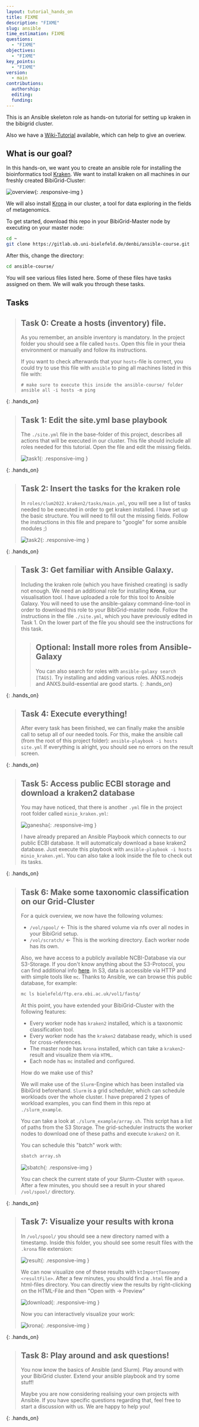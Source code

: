 ```yaml
---
layout: tutorial_hands_on
title: FIXME
description: "FIXME"
slug: ansible
time_estimation: FIXME
questions:
  - "FIXME"
objectives:
  - "FIXME"
key_points:
  - "FIXME"
version:
  - main
contributions:
  authorship:
  editing: 
  funding:
---
```



This is an Ansible skeleton role as hands-on tutorial for setting up kraken in the bibigrid cluster.

Also we have a [Wiki-Tutorial](https://cloud.denbi.de/wiki/Tutorials/Ansible/) available, which can help to give an overiew.

## **What is our goal?**

In this hands-on, we want you to create an ansible role for installing the bioinformatics tool [Kraken](https://ccb.jhu.edu/software/kraken2/).
We want to install kraken on all machines in our freshly created BibiGrid-Cluster:

![overview](/tutorials/ansible/gfx/overview.png){: .responsive-img }
  
We will also install [Krona](https://github.com/marbl/Krona/wiki) in our cluster, a tool for data exploring in the fields of metagenomics.

To get started, download this repo in your BibiGrid-Master node by executing on your master node:
```bash
cd ~
git clone https://gitlab.ub.uni-bielefeld.de/denbi/ansible-course.git
```

After this, change the directory:
```bash
cd ansible-course/
```
  
You will see various files listed here. Some of these files have tasks assigned on them. We will walk you through these
tasks. 
  
## **Tasks**

> ## Task 0: Create a hosts (inventory) file.
> As you remember, an ansible inventory is mandatory.
> In the project folder you should see a file called ``hosts``. Open this file in your theia environment or manually
> and follow its instructions.
> 
> If you want to check afterwards that your `hosts`-file is correct, you could try to use this file with `ansible` to ping all machines
> listed in this file with:
> 
> ```
> # make sure to execute this inside the ansible-course/ folder
> ansible all -i hosts -m ping
> ```
>
{: .hands_on}

> ## Task 1: Edit the site.yml base playbook
> The `./site.yml` file in the base-folder of this project, describes all actions that will be executed
> in our cluster. This file should include all roles needed for this tutorial. Open the file and edit the missing fields.
> 
> ![task1](/tutorials/ansible/gfx/task1site.png){: .responsive-img }
>
{: .hands_on}

> ## Task 2: Insert the tasks for the kraken role
> In `roles/clum2022.kraken2/tasks/main.yml`, you will see a list of tasks needed to be executed in order to get kraken installed.
> I have set up the basic structure. You will need to fill out the missing fields. Follow the instructions in this file
> and prepare to "google" for some ansible modules ;)
> 
> ![task2](/tutorials/ansible/gfx/task2.png){: .responsive-img }
>
{: .hands_on}

> ## Task 3: Get familiar with Ansible Galaxy.
> Including the kraken role (which you have finished creating) is sadly not enough. We need an additional role
> for installing **Krona**, our visualisation tool. I have uploaded a role for this tool to Ansible Galaxy.
> You will need to use the ansible-galaxy command-line-tool in order to download this role to your BibiGrid-master node.
> Follow the instructions in the file ``./site.yml``, which you have previously edited in Task 1. On the lower part
> of the file you should see the instructions for this task.
> 
> > ## Optional: Install more roles from Ansible-Galaxy
> > You can also search for roles with ``ansible-galaxy search [TAGS]``. Try installing and adding various roles.
> > ANXS.nodejs and ANXS.build-essential are good starts.
> {: .hands_on}
> 
{: .hands_on}

> ## Task 4: Execute everything!
> After every task has been finished, we can finally make the ansible call to setup all of our needed tools.
> For this, make the ansible call (from the root of this project folder): `ansible-playbook -i hosts site.yml`
> If everything is alright, you should see no errors on the result screen.
>
{: .hands_on}
 
> ## Task 5: Access public ECBI storage and download a kraken2 database
> You may have noticed, that there is another `.yml` file in the project root folder called `minio_kraken.yml`:
> 
> ![ganesha](/tutorials/ansible/gfx/ganesha.png){: .responsive-img }
> 
> I have already prepared an Ansible Playbook which connects to our public ECBI database.
> It will automaticaly download a base kraken2 database. Just execute this playbook with `ansible-playbook -i hosts minio_kraken.yml`.
> You can also take a look inside the file to check out its tasks.
>
{: .hands_on}

> ## Task 6: Make some taxonomic classification on our Grid-Cluster
> For a quick overview, we now have the following volumes:
> 
> * `/vol/spool/` <- This is the shared volume via nfs over all nodes in your BibiGrid setup.
> * `/vol/scratch/` <- This is the working directory. Each worker node has its own.
> 
> Also, we have access to a publicly available NCBI-Database via our S3-Storage.
> If you don't know anything about the S3-Protocol, you can find additional info [here](https://cloud.denbi.de/wiki/Tutorials/ObjectStorage/).
> In S3, data is accessible via HTTP and with simple tools like `mc`. Thanks to Ansible, we can browse this public
> database, for example:
> 
> ```bash
> mc ls bielefeld/ftp.era.ebi.ac.uk/vol1/fastq/
> ```
> 
> At this point, you have extended your BibiGrid-Cluster with the following features:
> 
> * Every worker node has `kraken2` installed, which is a taxonomic classification tool.
> * Every worker node has the `kraken2` database ready, which is used for cross-references.
> * The master node has `krona` installed, which can take a `kraken2`-result and visualize them via `HTML`.
> * Each node has `mc` installed and configured.
> 
> How do we make use of this?
> 
> We will make use of the `Slurm`-Engine which has been installed via BibiGrid beforehand. `Slurm` is a grid scheduler,
> which can schedule workloads over the whole cluster. I have prepared 2 types of workload examples, you can find them
> in this repo at `./slurm_example`.
> 
> You can take a look at `./slurm_example/array.sh`. This script has a list of paths from the S3 Storage. The grid-scheduler
> instructs the worker nodes to download one of these paths and execute `kraken2` on it.
> 
> You can schedule this "batch" work with:
> 
> ```bash
> sbatch array.sh
> ```
> 
> ![sbatch](/tutorials/ansible/gfx/sbatch.png){: .responsive-img }
> 
> You can check the current state of your Slurm-Cluster with `squeue`. After a few minutes, you should see a result 
> in your shared `/vol/spool/` directory.
>
{: .hands_on}


> ## Task 7: Visualize your results with krona
> In `/vol/spool/` you should see a new directory named with a timestamp. Inside this folder, you should see some
> result files with the `.krona` file extension:
> 
> ![result](/tutorials/ansible/gfx/result.png){: .responsive-img }
> 
> We can now visualize one of these results with `ktImportTaxonomy <resultFile>`.
> After a few minutes, you should find a `.html` file and a html-files directory. You can directly view
> the results by right-clicking on the HTML-File and then "Open with -> Preview"
> 
> ![download](/tutorials/ansible/gfx/download.png){: .responsive-img }
> 
> Now you can interactively visualize your work:
> 
> ![krona](/tutorials/ansible/gfx/krona.png){: .responsive-img }
>
{: .hands_on}

> ## Task 8: Play around and ask questions!
> You now know the basics of Ansible (and Slurm). Play around with your BibiGrid cluster. Extend your ansible playbook
> and try some stuff!
> 
> Maybe you are now considering realising your own projects with Ansible. If you have specific questions regarding that,
> feel free to start a discussion with us. We are happy to help you!
>
{: .hands_on}


